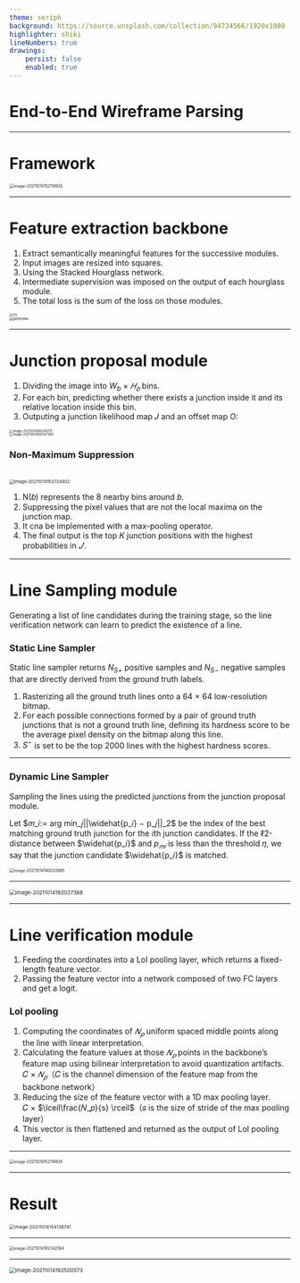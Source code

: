 ```yaml
---
theme: seriph
background: https://source.unsplash.com/collection/94734566/1920x1080
highlighter: shiki
lineNumbers: true
drawings:
    persist: false
    enabled: true
---
```


# End-to-End Wireframe Parsing

---

# Framework

<img src="/public/image-20211014152118935.png" alt="image-20211014152118935" style="zoom: 50%;" />

<style>
img{
  display: block;
  margin: 0 auto;
}
</style>

---

# Feature extraction backbone

1. Extract semantically meaningful features for the successive modules. 
2. Input images are resized into squares.
3. Using the Stacked Hourglass network.
4. Intermediate supervision was imposed on the output of each hourglass module.
5. The total loss  is the sum of the loss on those modules.

<img src="https://imgconvert.csdnimg.cn/aHR0cHM6Ly9tbWJpei5xcGljLmNuL21tYml6X3BuZy9WQmNEMDJqRmhnbGZkbEZ1WEYyRW1oMzdBQUNnT25uUldvaFkyMVVlZGliYlhlelBMSHVjNWg0M1dONVRsM2ZSUlplZVd6cElYbDJyaWJkTVZnOXhBV25RLzY0MA?x-oss-process=image/format,png" alt="img" style="zoom: 33%;" />

<img src="https://pic3.zhimg.com/v2-202a2358835054794c6356b77ddb7a82_r.jpg" alt="preview" style="zoom:50%;" />

<style>
img{
  display: block;
  margin: 0 auto;
}
</style>

---

# Junction proposal module

1. Dividing the image into $W_b$ × $𝐻_𝑏$ bins. 
2. For each bin, predicting whether there exists a junction inside it and its relative location inside this bin.
3. Outputing a junction likelihood map 𝐽 and an offset map O: 

<img src="/public/image-20211014160340711.png" alt="image-20211014160340711" style="zoom:40%;" /><img src="/public/image-20211014160347360.png" alt="image-20211014160347360" style="zoom:40%;" />

### Non-Maximum Suppression
<br/>
<img src="/public/image-20211014153724802.png" alt="image-20211014153724802" style="zoom:55%;" />

1. N(𝑏) represents the 8 nearby bins around 𝑏. 
2. Suppressing the pixel values that are not the local maxima on the junction map. 
3. It cna be implemented with a max-pooling operator. 
4. The final output is the top 𝐾 junction positions with the highest probabilities in $𝐽'$.

<style>
img{
  display: inline-block;
  margin-left: 50px;
}
</style>

---

# Line Sampling module

Generating a list of line candidates during the training stage, so the line verification network can learn to predict the existence of a line. 

### Static Line Sampler

Static line sampler returns $N_{S+}$ positive samples and $N_{S-}$ negative samples that are directly derived from the ground truth labels.

1. Rasterizing all the ground truth lines onto a 64 × 64 low-resolution bitmap.
2. For each possible connections formed by a pair of ground truth junctions that is not a ground truth line, defining its hardness score to be the average pixel density on the bitmap along this line.
3. $S^−$ is set to be the top 2000 lines with the highest hardness scores.

---

### Dynamic Line Sampler

Sampling the lines using the predicted junctions from the junction proposal module.

Let $𝑚_𝑖:= arg min_𝑗||\widehat{p_𝑖} − p_𝑗||_2$ be the index of the best matching ground truth junction for the 𝑖th junction candidates. If the ℓ2-distance between $\widehat{p_𝑖}$ and $p_{𝑚𝑖}$ is less than the threshold 𝜂, we say that the junction candidate $\widehat{p_𝑖}$ is matched.

<img src="/public/image-20211014190033865.png" alt="image-20211014190033865" style="zoom:50%;" />

---

<img src="/public/image-20211014192027368.png" alt="image-20211014192027368" style="zoom:67%;" />

<style>
img{
  display: block;
  margin: 0 auto;
}
</style>

---

#  Line verification module

1. Feeding the coordinates into a LoI pooling layer, which returns a fixed-length feature vector.
2. Passing the feature vector into a network composed of two FC layers and get a logit.

### LoI pooling

1. Computing the coordinates of $𝑁_𝑝$ uniform spaced middle points along the line with linear interpretation.
2. Calculating the feature values at those $𝑁_𝑝$ points in the backbone’s feature map using bilinear interpretation to avoid quantization artifacts.<br/>
   𝐶 × $𝑁_𝑝$（𝐶 is the channel dimension of the feature map from the backbone network）
3. Reducing the size of the feature vector with a 1D max pooling layer.<br/>
   𝐶 × $\lceil\frac{𝑁_𝑝}{s} \rceil$（𝑠 is the size of stride of the max pooling layer）
4. This vector is then flattened and returned as the output of LoI pooling layer.

---

<img src="/public/image-20211014152118935.png" alt="image-20211014152118935" style="zoom: 50%;" />

<style>
img{
  display: block;
  margin: 0 auto;
}
</style>

---

# Result 

<img src="/public/image-20211014154138741.png" alt="image-20211014154138741" style="zoom: 58%;" />

<style>
img{
  display: block;
  margin: 0 auto;
}
</style>

---

<img src="/public/image-20211014192342184.png" alt="image-20211014192342184" style="zoom: 50%;" />

<style>
img{
  display: block;
  margin: 0 auto;
}
</style>

---

<img src="/public/image-20211014192500573.png" alt="image-20211014192500573" style="zoom:67%;" />

<style>
img{
  display: block;
  margin: 0 auto;
}
</style>
